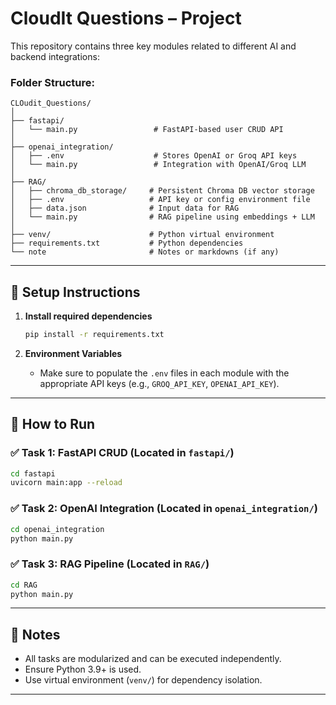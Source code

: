 # CloudIt Questions – Project

This repository contains three key modules related to different AI and backend integrations:

### Folder Structure:

```
CLOudit_Questions/
│
├── fastapi/
│   └── main.py                 # FastAPI-based user CRUD API
│
├── openai_integration/
│   ├── .env                    # Stores OpenAI or Groq API keys
│   └── main.py                 # Integration with OpenAI/Groq LLM
│
├── RAG/
│   ├── chroma_db_storage/     # Persistent Chroma DB vector storage
│   ├── .env                   # API key or config environment file
│   ├── data.json              # Input data for RAG
│   └── main.py                # RAG pipeline using embeddings + LLM
│
├── venv/                      # Python virtual environment
├── requirements.txt           # Python dependencies
└── note                       # Notes or markdowns (if any)
```

---

## 🔧 Setup Instructions

1. **Install required dependencies**

   ```bash
   pip install -r requirements.txt
   ```

2. **Environment Variables**

   * Make sure to populate the `.env` files in each module with the appropriate API keys (e.g., `GROQ_API_KEY`, `OPENAI_API_KEY`).

---

## 🚀 How to Run

### ✅ Task 1: FastAPI CRUD (Located in `fastapi/`)

```bash
cd fastapi
uvicorn main:app --reload
```

### ✅ Task 2: OpenAI Integration (Located in `openai_integration/`)

```bash
cd openai_integration
python main.py
```

### ✅ Task 3: RAG Pipeline (Located in `RAG/`)

```bash
cd RAG
python main.py
```

---

## 📌 Notes

* All tasks are modularized and can be executed independently.
* Ensure Python 3.9+ is used.
* Use virtual environment (`venv/`) for dependency isolation.

---

